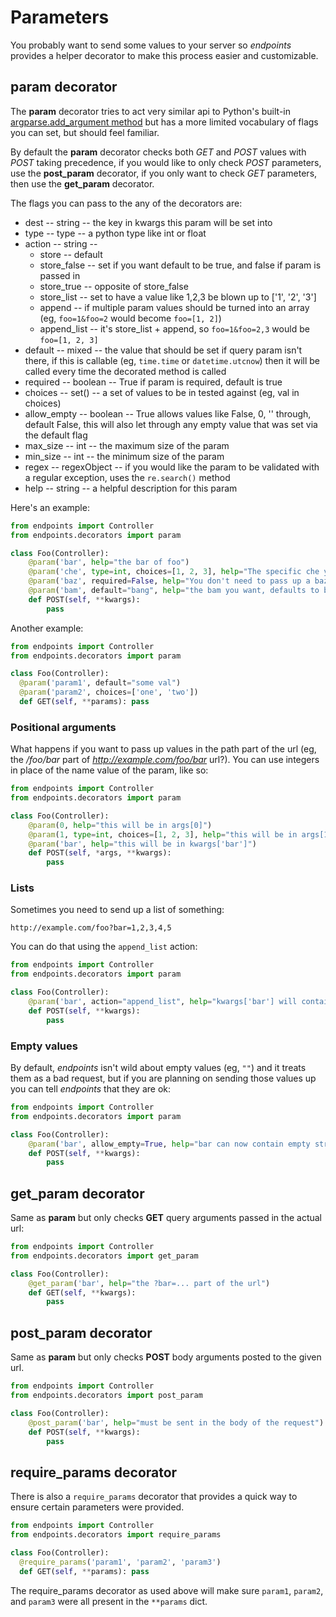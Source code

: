 # Parameters

You probably want to send some values to your server so _endpoints_ provides a helper decorator to make this process easier and customizable.


## param decorator

The **param** decorator tries to act very similar api to Python's built-in [argparse.add_argument method](https://docs.python.org/2/library/argparse.html#adding-arguments) but has a more limited vocabulary of flags you can set, but should feel familiar.

By default the **param** decorator checks both _GET_ and _POST_ values with _POST_ taking precedence, if you would like to only check _POST_ parameters, use the **post_param** decorator, if you only want to check _GET_ parameters, then use the **get_param** decorator.

The flags you can pass to the any of the decorators are:

* dest -- string -- the key in kwargs this param will be set into
* type -- type -- a python type like int or float
* action -- string --
    * store -- default
    * store_false -- set if you want default to be true, and false if param is passed in
    * store_true -- opposite of store_false
    * store_list -- set to have a value like 1,2,3 be blown up to ['1', '2', '3']
    * append -- if multiple param values should be turned into an array (eg, `foo=1&foo=2` would become `foo=[1, 2]`)
    * append_list -- it's store_list + append, so `foo=1&foo=2,3` would be `foo=[1, 2, 3]`
* default -- mixed -- the value that should be set if query param isn't there, if this is callable (eg, `time.time` or `datetime.utcnow`) then it will be called every time the decorated method is called
* required -- boolean -- True if param is required, default is true
* choices -- set() -- a set of values to be in tested against (eg, val in choices)
* allow_empty -- boolean -- True allows values like False, 0, '' through,
    default False, this will also let through any empty value that was set
    via the default flag
* max_size -- int -- the maximum size of the param
* min_size -- int -- the minimum size of the param
* regex -- regexObject -- if you would like the param to be validated with a regular exception, uses the `re.search()` method
* help -- string -- a helpful description for this param


Here's an example:

```python
from endpoints import Controller
from endpoints.decorators import param

class Foo(Controller):
    @param('bar', help="the bar of foo")
    @param('che', type=int, choices=[1, 2, 3], help="The specific che you want")
    @param('baz', required=False, help="You don't need to pass up a baz")
    @param('bam', default="bang", help="the bam you want, defaults to bang")
    def POST(self, **kwargs):
        pass
```

Another example:

```python
from endpoints import Controller
from endpoints.decorators import param

class Foo(Controller):
  @param('param1', default="some val")
  @param('param2', choices=['one', 'two'])
  def GET(self, **params): pass
```


### Positional arguments

What happens if you want to pass up values in the path part of the url (eg, the _/foo/bar_ part of _http://example.com/foo/bar_ url?). You can use integers in place of the name value of the param, like so:

```python
from endpoints import Controller
from endpoints.decorators import param

class Foo(Controller):
    @param(0, help="this will be in args[0]")
    @param(1, type=int, choices=[1, 2, 3], help="this will be in args[1]")
    @param('bar', help="this will be in kwargs['bar']")
    def POST(self, *args, **kwargs):
        pass
```


### Lists

Sometimes you need to send up a list of something:

```
http://example.com/foo?bar=1,2,3,4,5
```

You can do that using the `append_list` action:

```python
from endpoints import Controller
from endpoints.decorators import param

class Foo(Controller):
    @param('bar', action="append_list", help="kwargs['bar'] will contain [1, 2, 3, 4, 5]")
    def POST(self, **kwargs):
        pass
```


### Empty values

By default, _endpoints_ isn't wild about empty values (eg, `""`) and it treats them as a bad request, but if you are planning on sending those values up you can tell _endpoints_ that they are ok:

```python
from endpoints import Controller
from endpoints.decorators import param

class Foo(Controller):
    @param('bar', allow_empty=True, help="bar can now contain empty string")
    def POST(self, **kwargs):
        pass
```


## get_param decorator

Same as **param** but only checks **GET** query arguments passed in the actual url:

```python
from endpoints import Controller
from endpoints.decorators import get_param

class Foo(Controller):
    @get_param('bar', help="the ?bar=... part of the url")
    def GET(self, **kwargs):
        pass
```


## post_param decorator

Same as **param** but only checks **POST** body arguments posted to the given url.

```python
from endpoints import Controller
from endpoints.decorators import post_param

class Foo(Controller):
    @post_param('bar', help="must be sent in the body of the request")
    def POST(self, **kwargs):
        pass
```


## require_params decorator

There is also a `require_params` decorator that provides a quick way to ensure certain parameters were provided.

```python
from endpoints import Controller
from endpoints.decorators import require_params

class Foo(Controller):
  @require_params('param1', 'param2', 'param3')
  def GET(self, **params): pass
```

The require_params decorator as used above will make sure `param1`, `param2`, and `param3` were all present in the `**params` dict.

